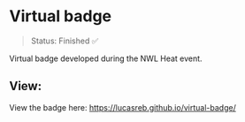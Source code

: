 # Virtual badge

> Status: Finished ✅

Virtual badge developed during the NWL Heat event.

## View:

View the badge here: https://lucasreb.github.io/virtual-badge/
